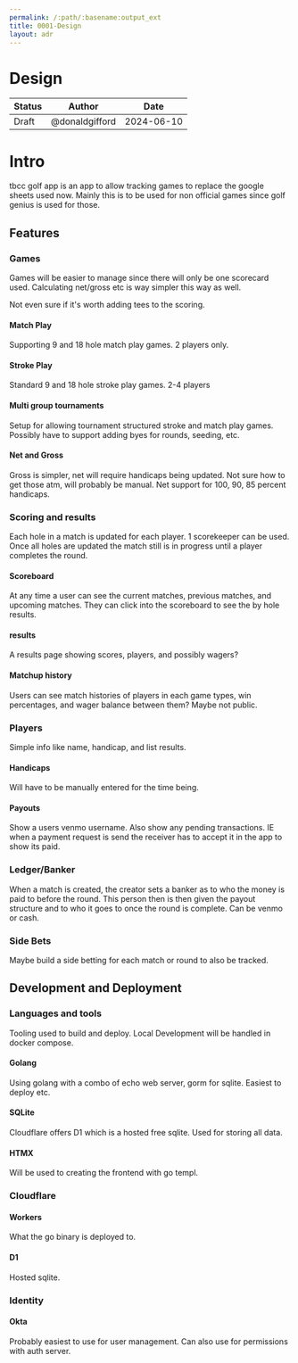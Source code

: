 ```yaml
---
permalink: /:path/:basename:output_ext
title: 0001-Design
layout: adr
---
```


# Design

| Status | Author         | Date       |
| ------ | -------------- | ---------- |
| Draft  | @donaldgifford | 2024-06-10 |

# Intro

tbcc golf app is an app to allow tracking games to replace the google sheets used now. Mainly this is to be used for non official games since golf genius is used for those.

## Features

### Games

Games will be easier to manage since there will only be one scorecard used. Calculating net/gross etc is way simpler this way as well.

Not even sure if it's worth adding tees to the scoring.

#### Match Play

Supporting 9 and 18 hole match play games. 2 players only.

#### Stroke Play

Standard 9 and 18 hole stroke play games. 2-4 players

#### Multi group tournaments

Setup for allowing tournament structured stroke and match play games. Possibly have to support adding byes for rounds, seeding, etc.

#### Net and Gross

Gross is simpler, net will require handicaps being updated. Not sure how to get those atm, will probably be manual. Net support for 100, 90, 85 percent handicaps.

### Scoring and results

Each hole in a match is updated for each player. 1 scorekeeper can be used. Once all holes are updated the match still is in progress until a player completes the round.

#### Scoreboard

At any time a user can see the current matches, previous matches, and upcoming matches. They can click into the scoreboard to see the by hole results.

#### results

A results page showing scores, players, and possibly wagers?

#### Matchup history

Users can see match histories of players in each game types, win percentages, and wager balance between them? Maybe not public.

### Players

Simple info like name, handicap, and list results.

#### Handicaps

Will have to be manually entered for the time being.

#### Payouts

Show a users venmo username. Also show any pending transactions. IE when a payment request is send the receiver has to accept it in the app to show its paid.

### Ledger/Banker

When a match is created, the creator sets a banker as to who the money is paid to before the round. This person then is then given the payout structure and to who it goes to once the round is complete. Can be venmo or cash.

### Side Bets

Maybe build a side betting for each match or round to also be tracked.

## Development and Deployment

### Languages and tools

Tooling used to build and deploy. Local Development will be handled in docker compose.

#### Golang

Using golang with a combo of echo web server, gorm for sqlite. Easiest to deploy etc.

#### SQLite

Cloudflare offers D1 which is a hosted free sqlite. Used for storing all data.

#### HTMX

Will be used to creating the frontend with go templ.

### Cloudflare

#### Workers

What the go binary is deployed to.

#### D1

Hosted sqlite.

### Identity

#### Okta

Probably easiest to use for user management. Can also use for permissions with auth server.

